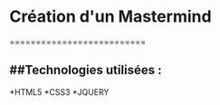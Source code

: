 # Création d'un Mastermind
==========================


##Technologies utilisées : 
--------------------------
*HTML5
*CSS3
*JQUERY

